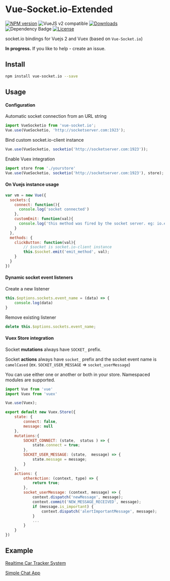# Vue-Socket.io-Extended

[![NPM version](https://img.shields.io/npm/v/vue-socket.io.svg)](https://www.npmjs.com/package/vue-socket.io)
![VueJS v2 compatible](https://img.shields.io/badge/Vuejs%202-compatible-green.svg)
<a href="https://www.npmjs.com/package/vue-socket.io"><img src="https://img.shields.io/npm/dt/vue-socket.io.svg" alt="Downloads"></a>
<img id="dependency_badge" src="https://www.versioneye.com/javascript/metinseylan:vue-socket.io/2.0.1/badge.svg" alt="Dependency Badge" rel="nofollow">
<a href="https://www.npmjs.com/package/vue-socket.io"><img src="https://img.shields.io/npm/l/vue-socket.io.svg" alt="License"></a>

socket.io bindings for Vuejs 2 and Vuex (based on `Vue-Socket.io`)

**In progress.** If you like to help - create an issue.

## Install

``` bash
npm install vue-socket.io --save
```

## Usage
#### Configuration
Automatic socket connection from an URL string
``` js
import VueSocketio from 'vue-socket.io';
Vue.use(VueSocketio, 'http://socketserver.com:1923');
```

Bind custom socket.io-client instance
``` js
Vue.use(VueSocketio, socketio('http://socketserver.com:1923'));
```

Enable Vuex integration
``` js
import store from './yourstore'
Vue.use(VueSocketio, socketio('http://socketserver.com:1923'), store);
```

#### On Vuejs instance usage
``` js
var vm = new Vue({
  sockets:{
    connect: function(){
      console.log('socket connected')
    },
    customEmit: function(val){
      console.log('this method was fired by the socket server. eg: io.emit("customEmit", data)')
    }
  },
  methods: {
    clickButton: function(val){
        // $socket is socket.io-client instance
        this.$socket.emit('emit_method', val);
    }
  }
})
```

#### Dynamic socket event listeners
Create a new listener
``` js
this.$options.sockets.event_name = (data) => {
    console.log(data)
}
```
Remove existing listener
``` js
delete this.$options.sockets.event_name;
```

#### Vuex Store integration

Socket **mutations** always have `SOCKET_` prefix.

Socket **actions** always have `socket_` prefix and the socket event name is `camelCased` (ex. `SOCKET_USER_MESSAGE` => `socket_userMessage`) 

You can use either one or another or both in your store. Namespaced modules are supported.

``` js
import Vue from 'vue'
import Vuex from 'vuex'

Vue.use(Vuex);

export default new Vuex.Store({
    state: {
        connect: false,
        message: null
    },
    mutations:{
        SOCKET_CONNECT: (state,  status ) => {
            state.connect = true;
        },
        SOCKET_USER_MESSAGE: (state,  message) => {
            state.message = message;
        }
    },
    actions: {
        otherAction: (context, type) => {
            return true;
        },
        socket_userMessage: (context, message) => {
            context.dispatch('newMessage', message);
            context.commit('NEW_MESSAGE_RECEIVED', message);
            if (message.is_important) {
                context.dispatch('alertImportantMessage', message);
            }
            ...
        }
    }
})
```

## Example
[Realtime Car Tracker System](http://metinseylan.com/)

[Simple Chat App](http://metinseylan.com/vuesocketio/)
